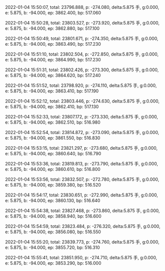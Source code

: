 2022-01-04 15:50:07, total: 23796.888, p: -274.080, delta:5.875 手, g:0.000, e: 5.875, b: -94.000, ep: 3862.400, bp: 517.060

2022-01-04 15:50:28, total: 23803.527, p: -273.920, delta:5.875 手, g:0.000, e: 5.875, b: -94.000, ep: 3862.880, bp: 517.100

2022-01-04 15:50:49, total: 23801.671, p: -274.350, delta:5.875 手, g:0.000, e: 5.875, b: -94.000, ep: 3863.490, bp: 517.230

2022-01-04 15:51:10, total: 23802.504, p: -272.850, delta:5.875 手, g:0.000, e: 5.875, b: -94.000, ep: 3864.990, bp: 517.230

2022-01-04 15:51:31, total: 23802.426, p: -273.300, delta:5.875 手, g:0.000, e: 5.875, b: -94.000, ep: 3864.620, bp: 517.240

2022-01-04 15:51:52, total: 23798.920, p: -274.110, delta:5.875 手, g:0.000, e: 5.875, b: -94.000, ep: 3863.410, bp: 517.190

2022-01-04 15:52:12, total: 23803.446, p: -274.630, delta:5.875 手, g:0.000, e: 5.875, b: -94.000, ep: 3862.410, bp: 517.130

2022-01-04 15:52:33, total: 23807.172, p: -273.330, delta:5.875 手, g:0.000, e: 5.875, b: -94.000, ep: 3862.510, bp: 516.980

2022-01-04 15:52:54, total: 23814.872, p: -273.090, delta:5.875 手, g:0.000, e: 5.875, b: -94.000, ep: 3861.550, bp: 516.830

2022-01-04 15:53:15, total: 23821.297, p: -273.680, delta:5.875 手, g:0.000, e: 5.875, b: -94.000, ep: 3860.640, bp: 516.790

2022-01-04 15:53:36, total: 23819.813, p: -273.790, delta:5.875 手, g:0.000, e: 5.875, b: -94.000, ep: 3860.610, bp: 516.800

2022-01-04 15:53:56, total: 23832.507, p: -272.780, delta:5.875 手, g:0.000, e: 5.875, b: -94.000, ep: 3859.380, bp: 516.520

2022-01-04 15:54:17, total: 23830.651, p: -272.990, delta:5.875 手, g:0.000, e: 5.875, b: -94.000, ep: 3860.130, bp: 516.640

2022-01-04 15:54:38, total: 23827.468, p: -273.860, delta:5.875 手, g:0.000, e: 5.875, b: -94.000, ep: 3858.940, bp: 516.600

2022-01-04 15:54:59, total: 23823.484, p: -276.320, delta:5.875 手, g:0.000, e: 5.875, b: -94.000, ep: 3856.080, bp: 516.550

2022-01-04 15:55:20, total: 23839.773, p: -274.760, delta:5.875 手, g:0.000, e: 5.875, b: -94.000, ep: 3855.720, bp: 516.310

2022-01-04 15:55:41, total: 23851.950, p: -274.710, delta:5.875 手, g:0.000, e: 5.875, b: -94.000, ep: 3853.290, bp: 516.000